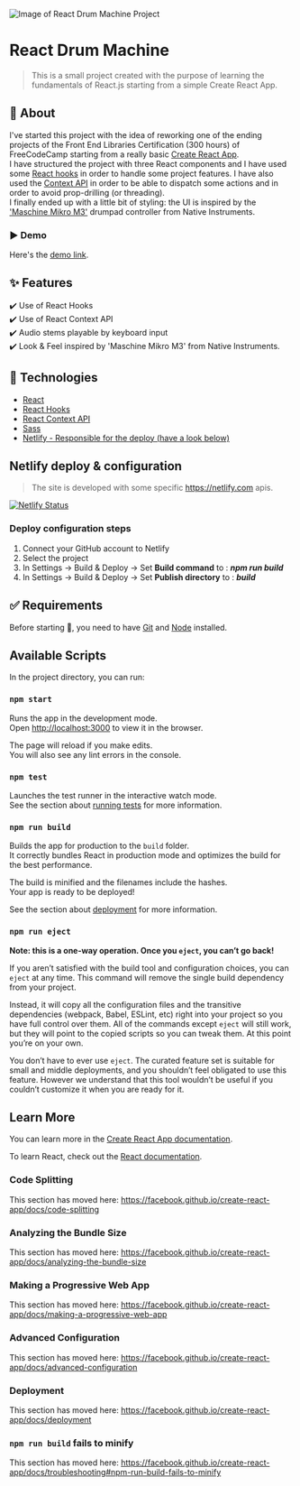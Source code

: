 ![Image of React Drum Machine Project](https://i.postimg.cc/zvmrRKPy/React-Drum-Machine.png)

# React Drum Machine
> This is a small project created with the purpose of learning the fundamentals of React.js starting from a simple Create React App.

## 🎯 About ##
I've started this project with the idea of reworking one of the ending projects of the Front End Libraries Certification (300 hours) of FreeCodeCamp starting from a really basic [Create React App](https://github.com/facebook/create-react-app).<br/>
I have structured the project with three React components and I have used some [React hooks](https://reactjs.org/docs/hooks-intro.html) in order to handle some project features. I have also used the [Context API](https://reactjs.org/docs/context.html) in order to be able to dispatch some actions and in order to avoid prop-drilling (or threading).<br/>
I finally ended up with a little bit of styling: the UI is inspired by the ['Maschine Mikro M3'](https://www.native-instruments.com/en/products/maschine/production-systems/maschine-mikro/) drumpad controller from Native Instruments.

### ▶️ Demo
Here's the [demo link](https://react-drum-machine-ni.vercel.app/).

## :sparkles: Features ##

:heavy_check_mark: Use of React Hooks<br />
:heavy_check_mark: Use of React Context API<br />
:heavy_check_mark: Audio stems playable by keyboard input<br />
:heavy_check_mark: Look &amp; Feel inspired by 'Maschine Mikro M3' from Native Instruments.

## :rocket: Technologies ##

- [React](https://reactjs.org/)
- [React Hooks](https://reactjs.org/docs/hooks-intro.html)
- [React Context API](https://reactjs.org/docs/context.html)
- [Sass](https://sass-lang.com/)
- [Netlify - Responsible for the deploy (have a look below)](https://www.netlify.com/)

## Netlify deploy & configuration

> The site is developed with some specific https://netlify.com apis.

[![Netlify Status](https://api.netlify.com/api/v1/badges/a68bbd0c-935a-47ad-af34-d401f25406af/deploy-status)](https://app.netlify.com/sites/react-drum-machine-ni/deploys)

### Deploy configuration steps

1. Connect your GitHub account to Netlify
3. Select the project
2. In Settings → Build & Deploy → Set **Build command** to : **_npm run build_**
3. In Settings → Build & Deploy → Set **Publish directory** to : **_build_**

## :white_check_mark: Requirements ##

Before starting :checkered_flag:, you need to have [Git](https://git-scm.com) and [Node](https://nodejs.org/en/) installed.

## Available Scripts

In the project directory, you can run:

### `npm start`

Runs the app in the development mode.<br />
Open [http://localhost:3000](http://localhost:3000) to view it in the browser.

The page will reload if you make edits.<br />
You will also see any lint errors in the console.

### `npm test`

Launches the test runner in the interactive watch mode.<br />
See the section about [running tests](https://facebook.github.io/create-react-app/docs/running-tests) for more information.

### `npm run build`

Builds the app for production to the `build` folder.<br />
It correctly bundles React in production mode and optimizes the build for the best performance.

The build is minified and the filenames include the hashes.<br />
Your app is ready to be deployed!

See the section about [deployment](https://facebook.github.io/create-react-app/docs/deployment) for more information.

### `npm run eject`

**Note: this is a one-way operation. Once you `eject`, you can’t go back!**

If you aren’t satisfied with the build tool and configuration choices, you can `eject` at any time. This command will remove the single build dependency from your project.

Instead, it will copy all the configuration files and the transitive dependencies (webpack, Babel, ESLint, etc) right into your project so you have full control over them. All of the commands except `eject` will still work, but they will point to the copied scripts so you can tweak them. At this point you’re on your own.

You don’t have to ever use `eject`. The curated feature set is suitable for small and middle deployments, and you shouldn’t feel obligated to use this feature. However we understand that this tool wouldn’t be useful if you couldn’t customize it when you are ready for it.

## Learn More

You can learn more in the [Create React App documentation](https://facebook.github.io/create-react-app/docs/getting-started).

To learn React, check out the [React documentation](https://reactjs.org/).

### Code Splitting

This section has moved here: https://facebook.github.io/create-react-app/docs/code-splitting

### Analyzing the Bundle Size

This section has moved here: https://facebook.github.io/create-react-app/docs/analyzing-the-bundle-size

### Making a Progressive Web App

This section has moved here: https://facebook.github.io/create-react-app/docs/making-a-progressive-web-app

### Advanced Configuration

This section has moved here: https://facebook.github.io/create-react-app/docs/advanced-configuration

### Deployment

This section has moved here: https://facebook.github.io/create-react-app/docs/deployment

### `npm run build` fails to minify

This section has moved here: https://facebook.github.io/create-react-app/docs/troubleshooting#npm-run-build-fails-to-minify

